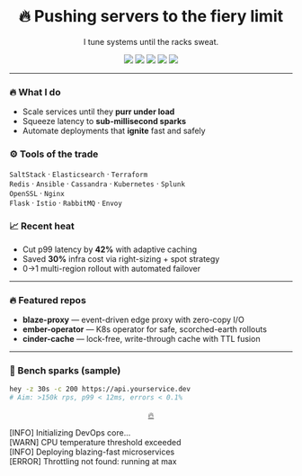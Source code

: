 <!--
      (  .      )
      )           (              )
            .  '   .   '  .  '  .
   (    , )       (.   )  (   ',    )
    .' ) ( . )    ,  ( ,     )   ( .
.--(, _)--------------------------------
🔥 Burning servers in style
-->

<!-- Banner -->
<p align="center">
  <img src="https://capsule-render.vercel.app/api?type=rect&color=FF3300&height=4&section=header&text=&fontSize=0" alt="">
</p>

<h1 align="center">🔥 Pushing servers to the fiery limit</h1>
<p align="center">
  I tune systems until the racks sweat.
</p>

<p align="center">
  <img src="https://img.shields.io/badge/Focus-High%20Performance%20%26%20Reliability-FF6B00">
  <img src="https://img.shields.io/badge/Works%20With-Linux%20%7C%20K8s%20%7C%20Cloud-FF3300">
  <img src="https://img.shields.io/badge/Motto-Run%20Hot%2C%20Run%20Right-FFD166">
  <img src="https://img.shields.io/badge/🔥_CPU_Temp-82°C-red">
  <img src="https://img.shields.io/badge/Commits_This_Week-42-orange">
</p>

---

### 🔥 What I do
- Scale services until they **purr under load**
- Squeeze latency to **sub-millisecond sparks**
- Automate deployments that **ignite** fast and safely

### ⚙️ Tools of the trade
`SaltStack` · `Elasticsearch` · `Terraform`  
`Redis` · `Ansible` · `Cassandra` · `Kubernetes` · `Splunk`  
`OpenSSL` · `Nginx`  
`Flask` · `Istio` · `RabbitMQ` · `Envoy`

### 📈 Recent heat
- Cut p99 latency by **42%** with adaptive caching
- Saved **30%** infra cost via right-sizing + spot strategy
- 0->1 multi-region rollout with automated failover

---

### 🔥 Featured repos
- **blaze-proxy** — event-driven edge proxy with zero-copy I/O  
- **ember-operator** — K8s operator for safe, scorched-earth rollouts  
- **cinder-cache** — lock-free, write-through cache with TTL fusion

---

### 🧪 Bench sparks (sample)
```bash
hey -z 30s -c 200 https://api.yourservice.dev
# Aim: >150k rps, p99 < 12ms, errors < 0.1%
```

<p align="center">
  <a href="https://www.youtube.com/watch?v=dQw4w9WgXcQ">🔥</a>
</p>


[INFO] Initializing DevOps core...  
[WARN] CPU temperature threshold exceeded  
[INFO] Deploying blazing-fast microservices  
[ERROR] Throttling not found: running at max  
